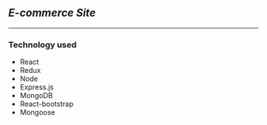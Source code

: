 ## ***E-commerce Site***
---
### Technology used 
* React
* Redux
* Node
* Express.js
* MongoDB
* React-bootstrap
* Mongoose


